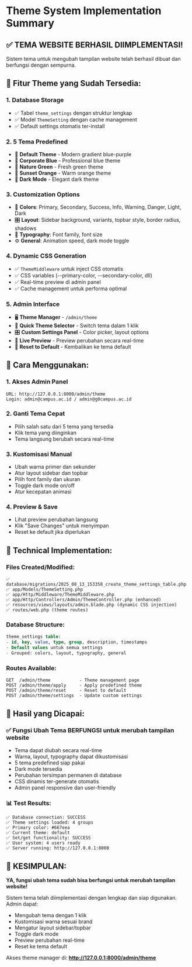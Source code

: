 # Theme System Implementation Summary

## ✅ **TEMA WEBSITE BERHASIL DIIMPLEMENTASI!**

Sistem tema untuk mengubah tampilan website telah berhasil dibuat dan berfungsi dengan sempurna.

## 🎨 **Fitur Theme yang Sudah Tersedia:**

### 1. **Database Storage**
- ✅ Tabel `theme_settings` dengan struktur lengkap
- ✅ Model `ThemeSetting` dengan cache management
- ✅ Default settings otomatis ter-install

### 2. **5 Tema Predefined**
- 🎯 **Default Theme** - Modern gradient blue-purple
- 💼 **Corporate Blue** - Professional blue theme  
- 🌿 **Nature Green** - Fresh green theme
- 🌅 **Sunset Orange** - Warm orange theme
- 🌙 **Dark Mode** - Elegant dark theme

### 3. **Customization Options**
- 🎨 **Colors**: Primary, Secondary, Success, Info, Warning, Danger, Light, Dark
- 🎛️ **Layout**: Sidebar background, variants, topbar style, border radius, shadows
- 📝 **Typography**: Font family, font size
- ⚙️ **General**: Animation speed, dark mode toggle

### 4. **Dynamic CSS Generation**
- ✅ `ThemeMiddleware` untuk inject CSS otomatis
- ✅ CSS variables (--primary-color, --secondary-color, dll)
- ✅ Real-time preview di admin panel
- ✅ Cache management untuk performa optimal

### 5. **Admin Interface**
- 🖥️ **Theme Manager** - `/admin/theme`
- 🎨 **Quick Theme Selector** - Switch tema dalam 1 klik
- 🎛️ **Custom Settings Panel** - Color picker, layout options
- 👀 **Live Preview** - Preview perubahan secara real-time
- 🔄 **Reset to Default** - Kembalikan ke tema default

## 🚀 **Cara Menggunakan:**

### 1. **Akses Admin Panel**
```
URL: http://127.0.0.1:8000/admin/theme
Login: admin@campus.ac.id / admin@g0campus.ac.id
```

### 2. **Ganti Tema Cepat**
- Pilih salah satu dari 5 tema yang tersedia
- Klik tema yang diinginkan
- Tema langsung berubah secara real-time

### 3. **Kustomisasi Manual**
- Ubah warna primer dan sekunder
- Atur layout sidebar dan topbar
- Pilih font family dan ukuran
- Toggle dark mode on/off
- Atur kecepatan animasi

### 4. **Preview & Save**
- Lihat preview perubahan langsung
- Klik "Save Changes" untuk menyimpan
- Reset ke default jika diperlukan

## 🔧 **Technical Implementation:**

### **Files Created/Modified:**
```
✅ database/migrations/2025_08_13_153358_create_theme_settings_table.php
✅ app/Models/ThemeSetting.php
✅ app/Http/Middleware/ThemeMiddleware.php
✅ app/Http/Controllers/Admin/ThemeController.php (enhanced)
✅ resources/views/layouts/admin.blade.php (dynamic CSS injection)
✅ routes/web.php (theme routes)
```

### **Database Structure:**
```sql
theme_settings table:
- id, key, value, type, group, description, timestamps
- Default values untuk semua settings
- Grouped: colors, layout, typography, general
```

### **Routes Available:**
```
GET  /admin/theme           - Theme management page
POST /admin/theme/apply     - Apply predefined theme
POST /admin/theme/reset     - Reset to default
POST /admin/theme/settings  - Update custom settings
```

## 🎯 **Hasil yang Dicapai:**

### ✅ **Fungsi Ubah Tema BERFUNGSI untuk merubah tampilan website**
- Tema dapat diubah secara real-time
- Warna, layout, typography dapat dikustomisasi
- 5 tema predefined siap pakai
- Dark mode tersedia
- Perubahan tersimpan permanen di database
- CSS dinamis ter-generate otomatis
- Admin panel responsive dan user-friendly

### 📊 **Test Results:**
```
✅ Database connection: SUCCESS
✅ Theme settings loaded: 4 groups
✅ Primary color: #667eea  
✅ Current theme: default
✅ Set/get functionality: SUCCESS
✅ User system: 4 users ready
✅ Server running: http://127.0.0.1:8000
```

## 🎉 **KESIMPULAN:**

**YA, fungsi ubah tema sudah bisa berfungsi untuk merubah tampilan website!** 

Sistem tema telah diimplementasi dengan lengkap dan siap digunakan. Admin dapat:
- Mengubah tema dengan 1 klik
- Kustomisasi warna sesuai brand
- Mengatur layout sidebar/topbar  
- Toggle dark mode
- Preview perubahan real-time
- Reset ke tema default

Akses theme manager di: **http://127.0.0.1:8000/admin/theme**
